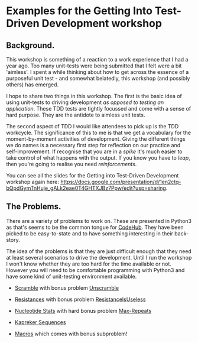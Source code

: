 # Examples for the Getting Into Test-Driven Development workshop

## Background.

This workshop is something of a reaction to a work experience that I had a year ago. Too many unit-tests were being submitted that I felt were a bit 'aimless'. I spent a while thinking about how to get across the essence of a purposeful unit test - and somewhat belatedly, this workshop (and possibly others) has emerged.

I hope to share two things in this workshop. The first is the basic idea of using unit-tests to driving development *as opposed to testing an application*. These TDD tests are tightly focussed and come with a sense of hard purpose. They are the antidote to aimless unit tests.

The second aspect of TDD I would like attendees to pick up is the TDD workcycle. The significance of this to me is that we get a vocabulary for the moment-by-moment activities of development. Giving the different things we do names is a necessary first step for reflection on our practice and self-improvement. If recognise that you are in a *spike* it's much easier to take control of what happens with the output. If you know you have to *leap*, then you're going to realise you need *reinforcements*.

You can see all the slides for the Getting into Test-Driven Development workshop again here: https://docs.google.com/presentation/d/1en2ctq-bQpdGymTnHuje_gALk2eae0T4GHTXJBz7Ppw/edit?usp=sharing. 

## The Problems.

There are a variety of problems to work on. These are presented in Python3 as that's seems to be the common tongue for [CodeHub](https://www.codehub.org.uk/). They have been picked to be easy-to-state and to have something interesting in their back-story. 

The idea of the problems is that they are just difficult enough that they need at least several scenarios to drive the development. Until I run the workshop I won't know whether they are too hard for the time available or not. However you will need to be comfortable programming with Python3 and have some kind of unit-testing environment available.

  * [Scramble](Python3/scramble.py) with bonus problem [Unscramble](Python3/unscramble.py)

  * [Resistances](Python3/resistance.py) with bonus problem [ResistanceIsUseless](Python3/resistanceisuseless.py)

  * [Nucleotide Stats](Python3/nucleotide.py) with hard bonus problem [Max-Repeats](Python3/maxrepeats.py)

  * [Kapreker Sequences](Python3/kaprekersequences.py)

  * [Macros](Python3/macros.py) which comes with bonus subproblem!

